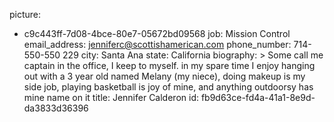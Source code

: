 picture:
  - c9c443ff-7d08-4bce-80e7-05672bd09568
job: Mission Control
email_address: jenniferc@scottishamerican.com
phone_number: 714-550-550 229
city: Santa Ana
state: California
biography: >
  Some call me captain in the office, I keep to myself. in my spare time I enjoy hanging out with a 3
  year old named Melany (my niece), doing makeup is my side job, playing basketball is joy of mine,
  and anything outdoorsy has mine name on it
title: Jennifer Calderon
id: fb9d63ce-fd4a-41a1-8e9d-da3833d36396
